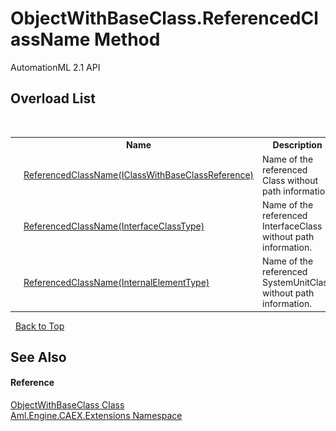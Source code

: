 # ObjectWithBaseClass.ReferencedClassName Method 
AutomationML 2.1 API 


## Overload List
&nbsp;<table><tr><th></th><th>Name</th><th>Description</th></tr><tr><td>![Public method](media/pubmethod.gif "Public method")![Static member](media/static.gif "Static member")</td><td><a href="M_Aml_Engine_CAEX_Extensions_ObjectWithBaseClass_ReferencedClassName">ReferencedClassName(IClassWithBaseClassReference)</a></td><td>
Name of the referenced Class without path information.</td></tr><tr><td>![Public method](media/pubmethod.gif "Public method")![Static member](media/static.gif "Static member")</td><td><a href="M_Aml_Engine_CAEX_Extensions_ObjectWithBaseClass_ReferencedClassName_1">ReferencedClassName(InterfaceClassType)</a></td><td>
Name of the referenced InterfaceClass without path information.</td></tr><tr><td>![Public method](media/pubmethod.gif "Public method")![Static member](media/static.gif "Static member")</td><td><a href="M_Aml_Engine_CAEX_Extensions_ObjectWithBaseClass_ReferencedClassName_2">ReferencedClassName(InternalElementType)</a></td><td>
Name of the referenced SystemUnitClass without path information.</td></tr></table>&nbsp;
<a href="#objectwithbaseclass.referencedclassname-method">Back to Top</a>

## See Also


#### Reference
<a href="T_Aml_Engine_CAEX_Extensions_ObjectWithBaseClass">ObjectWithBaseClass Class</a><br /><a href="N_Aml_Engine_CAEX_Extensions">Aml.Engine.CAEX.Extensions Namespace</a><br />